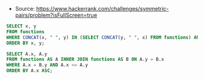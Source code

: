 - Source: https://www.hackerrank.com/challenges/symmetric-pairs/problem?isFullScreen=true
```sql
SELECT x, y
FROM functions
WHERE CONCAT(x, " ", y) IN (SELECT CONCAT(y, " ", x) FROM functions) AND x <= y
ORDER BY x, y;
```
```sql
SELECT A.x, A.y
FROM functions AS A INNER JOIN functions AS B ON A.y = B.x
WHERE A.x = B.y AND A.x <= A.y
ORDER BY A.x ASC;
```